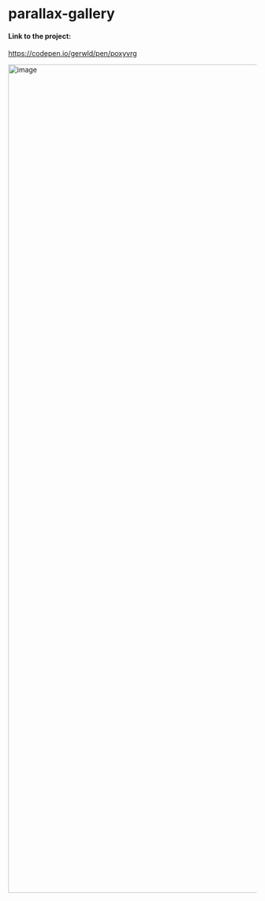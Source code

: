 # parallax-gallery

#### Link to the project: 
https://codepen.io/gerwld/pen/poxyvrg

<img width="1680" alt="image" src="https://user-images.githubusercontent.com/47056812/232151190-2ab67103-2a53-4866-b2d2-90be8e3e73ac.png">




